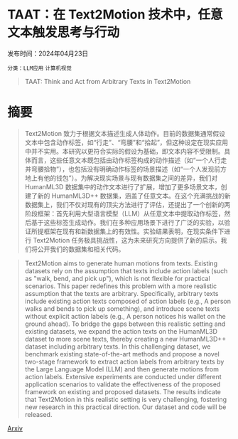 # TAAT：在 Text2Motion 技术中，任意文本触发思考与行动

发布时间：2024年04月23日

`分类：LLM应用` `计算机视觉`

> TAAT: Think and Act from Arbitrary Texts in Text2Motion

# 摘要

> Text2Motion 致力于根据文本描述生成人体动作。目前的数据集通常假设文本中包含动作标签，如“行走”、“弯腰”和“拾起”，但这种设定在现实应用中并不实用。本研究以更符合实际的假设为基础，即文本内容不受限制。具体而言，这些任意文本既包括由动作标签构成的动作描述（如“一个人行走并弯腰拾物”），也包括没有明确动作标签的场景描述（如“一个人发现前方地上有他的钱包”）。为解决现实场景与现有数据集之间的差异，我们对 HumanML3D 数据集中的动作文本进行了扩展，增加了更多场景文本，创建了新的 HumanML3D++ 数据集，涵盖了任意文本。在这个充满挑战的新数据集上，我们不仅对现有的顶尖方法进行了评估，还提出了一个创新的两阶段框架：首先利用大型语言模型（LLM）从任意文本中提取动作标签，然后基于这些标签生成动作。我们在多种应用场景下进行了广泛的实验，以验证所提框架在现有和新数据集上的有效性。实验结果表明，在现实条件下进行 Text2Motion 任务极具挑战性，这为未来研究方向提供了新的启示。我们将公开我们的数据集和相关代码。

> Text2Motion aims to generate human motions from texts. Existing datasets rely on the assumption that texts include action labels (such as "walk, bend, and pick up"), which is not flexible for practical scenarios. This paper redefines this problem with a more realistic assumption that the texts are arbitrary. Specifically, arbitrary texts include existing action texts composed of action labels (e.g., A person walks and bends to pick up something), and introduce scene texts without explicit action labels (e.g., A person notices his wallet on the ground ahead).
  To bridge the gaps between this realistic setting and existing datasets, we expand the action texts on the HumanML3D dataset to more scene texts, thereby creating a new HumanML3D++ dataset including arbitrary texts. In this challenging dataset, we benchmark existing state-of-the-art methods and propose a novel two-stage framework to extract action labels from arbitrary texts by the Large Language Model (LLM) and then generate motions from action labels. Extensive experiments are conducted under different application scenarios to validate the effectiveness of the proposed framework on existing and proposed datasets. The results indicate that Text2Motion in this realistic setting is very challenging, fostering new research in this practical direction. Our dataset and code will be released.

[Arxiv](https://arxiv.org/abs/2404.14745)